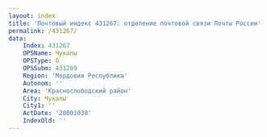 ```yaml
---
layout: index
title: 'Почтовый индекс 431267: отделение почтовой связи Почты России'
permalink: /431267/
data:
    Index: 431267
    OPSName: Чукалы
    OPSType: О
    OPSSubm: 431289
    Region: 'Мордовия Республика'
    Autonom: ''
    Area: 'Краснослободский район'
    City: Чукалы
    City1: ''
    ActDate: '20001030'
    IndexOld: ''
---
```


